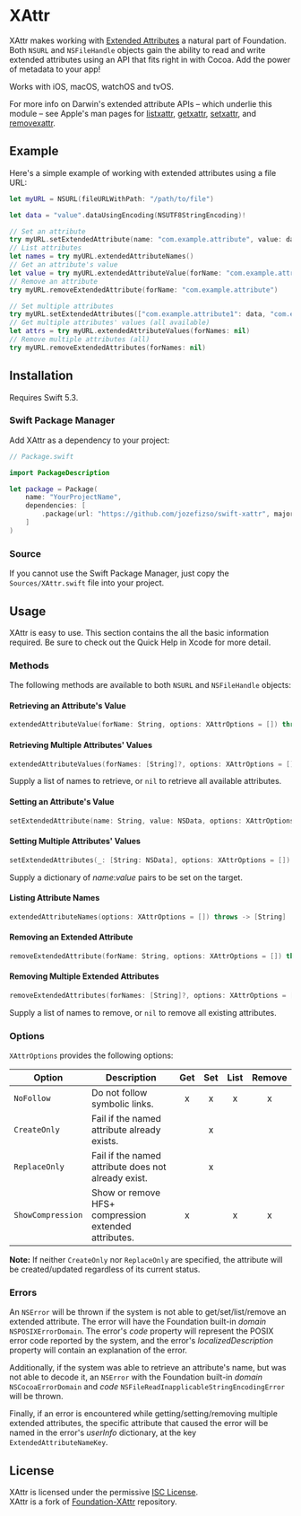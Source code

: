 # XAttr

XAttr makes working with [Extended Attributes][wiki-xattr] a natural part of Foundation. Both `NSURL` and `NSFileHandle` objects gain the ability to read and write extended attributes using an API that fits right in with Cocoa. Add the power of metadata to your app!

Works with iOS, macOS, watchOS and tvOS.

For more info on Darwin's extended attribute APIs – which underlie this module – see Apple's man pages for [listxattr][man-listxattr], [getxattr][man-getxattr], [setxattr][man-setxattr], and [removexattr][man-removexattr].


## Example

Here's a simple example of working with extended attributes using a file URL:

```swift
let myURL = NSURL(fileURLWithPath: "/path/to/file")

let data = "value".dataUsingEncoding(NSUTF8StringEncoding)!

// Set an attribute
try myURL.setExtendedAttribute(name: "com.example.attribute", value: data)
// List attributes
let names = try myURL.extendedAttributeNames()
// Get an attribute's value
let value = try myURL.extendedAttributeValue(forName: "com.example.attribute")
// Remove an attribute
try myURL.removeExtendedAttribute(forName: "com.example.attribute")

// Set multiple attributes
try myURL.setExtendedAttributes(["com.example.attribute1": data, "com.example.attribute2": data])
// Get multiple attributes' values (all available)
let attrs = try myURL.extendedAttributeValues(forNames: nil)
// Remove multiple attributes (all)
try myURL.removeExtendedAttributes(forNames: nil)
```


## Installation

Requires Swift 5.3.

### Swift Package Manager

Add XAttr as a dependency to your project:

```swift
// Package.swift

import PackageDescription

let package = Package(
    name: "YourProjectName",
    dependencies: [
        .package(url: "https://github.com/jozefizso/swift-xattr", majorVersion: 1),
    ]
)
```

### Source

If you cannot use the Swift Package Manager, just copy the `Sources/XAttr.swift` file into your project.


## Usage

XAttr is easy to use. This section contains the all the basic information required. Be sure to check out the Quick Help in Xcode for more detail.

### Methods

The following methods are available to both `NSURL` and `NSFileHandle` objects:

#### Retrieving an Attribute's Value

```swift
extendedAttributeValue(forName: String, options: XAttrOptions = []) throws -> NSData
```

#### Retrieving Multiple Attributes' Values

```swift
extendedAttributeValues(forNames: [String]?, options: XAttrOptions = []) throws -> [String: NSData]
```

Supply a list of names to retrieve, or `nil` to retrieve all available attributes.

#### Setting an Attribute's Value

```swift
setExtendedAttribute(name: String, value: NSData, options: XAttrOptions = []) throws
```

#### Setting Multiple Attributes' Values

```swift
setExtendedAttributes(_: [String: NSData], options: XAttrOptions = []) throws
```

Supply a dictionary of _name_:_value_ pairs to be set on the target.

#### Listing Attribute Names

```swift
extendedAttributeNames(options: XAttrOptions = []) throws -> [String]
```

#### Removing an Extended Attribute

```swift
removeExtendedAttribute(forName: String, options: XAttrOptions = []) throws
```

#### Removing Multiple Extended Attributes

```swift
removeExtendedAttributes(forNames: [String]?, options: XAttrOptions = []) throws
```

Supply a list of names to remove, or `nil` to remove all existing attributes.

### Options

`XAttrOptions` provides the following options:

| Option            | Description                                          | Get | Set | List | Remove |
| ----------------- | ---------------------------------------------------- | :-: | :-: | :--: | :----: |
| `NoFollow`        | Do not follow symbolic links.                        |  x  |  x  |   x  |    x   |
| `CreateOnly`      | Fail if the named attribute already exists.          |     |  x  |      |        |
| `ReplaceOnly`     | Fail if the named attribute does not already exist.  |     |  x  |      |        |
| `ShowCompression` | Show or remove HFS+ compression extended attributes. |  x  |     |   x  |    x   |

**Note:** If neither `CreateOnly` nor `ReplaceOnly` are specified, the attribute will be created/updated regardless of its current status.

### Errors

An `NSError` will be thrown if the system is not able to get/set/list/remove an extended attribute. The error will have the Foundation built-in _domain_ `NSPOSIXErrorDomain`. The error's _code_ property will represent the POSIX error code reported by the system, and the error's _localizedDescription_ property will contain an explanation of the error.

Additionally, if the system was able to retrieve an attribute's name, but was not able to decode it, an `NSError` with the Foundation built-in _domain_ `NSCocoaErrorDomain` and _code_ `NSFileReadInapplicableStringEncodingError` will be thrown.

Finally, if an error is encountered while getting/setting/removing multiple extended attributes, the specific attribute that caused the error will be named in the error's _userInfo_ dictionary, at the key `ExtendedAttributeNameKey`.


## License

XAttr is licensed under the permissive [ISC License][license].  
XAttr is a fork of [Foundation-XAttr][upstream] repository.


[wiki-xattr]: https://en.wikipedia.org/wiki/Extended_file_attributes
[man-listxattr]: https://developer.apple.com/library/ios/documentation/System/Conceptual/ManPages_iPhoneOS/man2/listxattr.2.html
[man-getxattr]: https://developer.apple.com/library/ios/documentation/System/Conceptual/ManPages_iPhoneOS/man2/getxattr.2.html
[man-setxattr]: https://developer.apple.com/library/ios/documentation/System/Conceptual/ManPages_iPhoneOS/man2/setxattr.2.html
[man-removexattr]: https://developer.apple.com/library/ios/documentation/System/Conceptual/ManPages_iPhoneOS/man2/removexattr.2.html
[license]: LICENSE.txt
[upstream]: https://github.com/overbuilt/foundation-xattr
